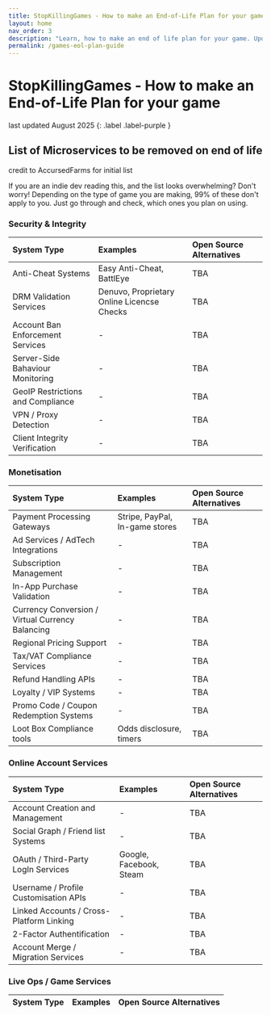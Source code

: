 ```yaml
---
title: StopKillingGames - How to make an End-of-Life Plan for your game
layout: home
nav_order: 3
description: "Learn, how to make an end of life plan for your game. Updated as I learn more myself."
permalink: /games-eol-plan-guide
---
```


# StopKillingGames - How to make an End-of-Life Plan for your game
last updated August 2025 
{: .label .label-purple }

## List of Microservices to be removed on end of life
credit to AccursedFarms for initial list

If you are an indie dev reading this, and the list looks overwhelming? Don't worry! Depending on the type of game you are making, 99% of these don't apply to you. Just go through and check, which ones you plan on using.

### Security & Integrity
| System Type | Examples | Open Source Alternatives |
|:-------------|:------------------|:------------------|
| Anti-Cheat Systems | Easy Anti-Cheat, BattlEye | TBA |
| DRM Validation Services | Denuvo, Proprietary Online Licencse Checks | TBA |
| Account Ban Enforcement Services | - | TBA |
| Server-Side Bahaviour Monitoring | - | TBA |
| GeoIP Restrictions and Compliance | - | TBA |
| VPN / Proxy Detection | - | TBA |
| Client Integrity Verification | - | TBA |

### Monetisation
| System Type | Examples | Open Source Alternatives |
|:-------------|:------------------|:------------------|
| Payment Processing Gateways | Stripe, PayPal, In-game stores | TBA |
| Ad Services / AdTech Integrations | - | TBA |
| Subscription Management | - | TBA |
| In-App Purchase Validation | - | TBA |
| Currency Conversion / Virtual Currency Balancing | - | TBA |
| Regional Pricing Support | - | TBA |
| Tax/VAT Compliance Services | - | TBA |
| Refund Handling APIs | - | TBA |
| Loyalty / VIP Systems | - | TBA |
| Promo Code / Coupon Redemption Systems | - | TBA |
| Loot Box Compliance tools | Odds disclosure, timers | TBA |

### Online Account Services
| System Type | Examples | Open Source Alternatives |
|:-------------|:------------------|:------------------|
| Account Creation and Management | - | TBA |
| Social Graph / Friend list Systems | - | TBA |
| OAuth / Third-Party LogIn Services | Google, Facebook, Steam | TBA |
| Username / Profile Customisation APIs | - | TBA |
| Linked Accounts / Cross-Platform Linking | - | TBA |
| 2-Factor Authentification | - | TBA |
| Account Merge / Migration Services | - | TBA |

### Live Ops / Game Services
| System Type | Examples | Open Source Alternatives |
|:-------------|:------------------|:------------------|
